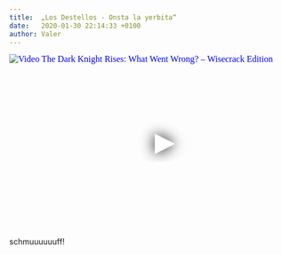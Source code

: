```yaml
---
title:  „Los Destellos - Onsta la yerbita“
date:   2020-01-30 22:14:33 +0100
author: Valer
---
```

<iframe
  width="560"
  height="315"
  src="https://www.youtube.com/embed/f-_xgHGQJNQ"
  srcdoc="<style>*{padding:0;margin:0;overflow:hidden}html,body{height:100%}img,span{position:absolute;width:100%;top:0;bottom:0;margin:auto}span{height:1.5em;text-align:center;font:48px/1.5 sans-serif;color:white;text-shadow:0 0 0.5em black}</style><a href=https://www.youtube.com/embed/f-_xgHGQJNQ?autoplay=1><img src=https://img.youtube.com/vi/f-_xgHGQJNQ/hqdefault.jpg alt='Video The Dark Knight Rises: What Went Wrong? – Wisecrack Edition'><span>▶</span></a>"
  frameborder="0"
  allow="accelerometer; autoplay; encrypted-media; gyroscope; picture-in-picture"
  allowfullscreen
></iframe>

schmuuuuuuff!